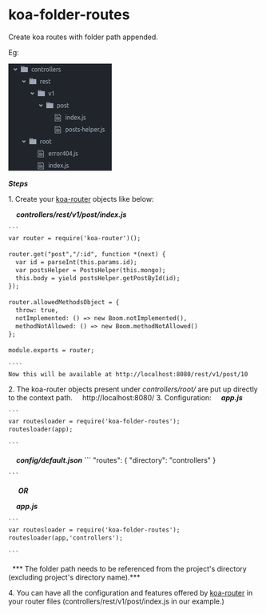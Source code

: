 # koa-folder-routes
Create koa routes with folder path appended.

Eg:

![](imgs/20161118-181607.png)

***Steps***

1.&nbsp;Create your [koa-router](https://github.com/alexmingoia/koa-router)  objects like below:
	
&nbsp;&nbsp;&nbsp;	***controllers/rest/v1/post/index.js***
	
	```
	var router = require('koa-router')();

	router.get("post","/:id", function *(next) {
	  var id = parseInt(this.params.id);
	  var postsHelper = PostsHelper(this.mongo);
	  this.body = yield postsHelper.getPostById(id);
	});

	router.allowedMethodsObject = {
	  throw: true,
	  notImplemented: () => new Boom.notImplemented(),
	  methodNotAllowed: () => new Boom.methodNotAllowed()
	};

	module.exports = router;
	
	````
	Now this will be available at http://localhost:8080/rest/v1/post/10
	
2.&nbsp;The koa-router objects present under *controllers/root/* are put up directly to the context path.
	&nbsp;&nbsp;&nbsp;&nbsp;http://localhost:8080/
3.&nbsp;Configuration:
&nbsp;&nbsp;&nbsp;	***app.js***
	
	```
	var routesloader = require('koa-folder-routes');
	routesloader(app);
	
	```
&nbsp;&nbsp;&nbsp;	***config/default.json***
	```
		"routes": {
    			"directory": "controllers"
    		}
		
	```
	
&nbsp;&nbsp;&nbsp;&nbsp; ***OR***

&nbsp;&nbsp;&nbsp;	***app.js***
	
	```
	var routesloader = require('koa-folder-routes');
	routesloader(app,'controllers'); 
	
	```
&nbsp;&nbsp;*** The folder path needs to be referenced from the project's directory (excluding project's directory name).***

4.&nbsp;You can have all the configuration and features offered by [koa-router](https://github.com/alexmingoia/koa-router)  in your router files (controllers/rest/v1/post/index.js in our example.)